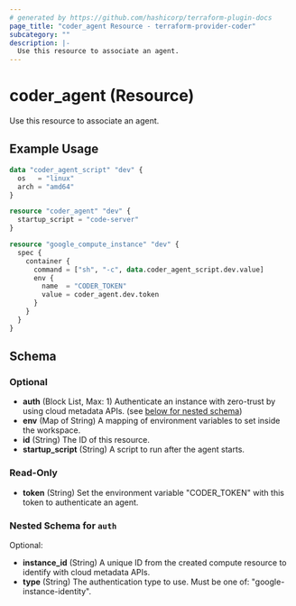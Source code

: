 ```yaml
---
# generated by https://github.com/hashicorp/terraform-plugin-docs
page_title: "coder_agent Resource - terraform-provider-coder"
subcategory: ""
description: |-
  Use this resource to associate an agent.
---
```


# coder_agent (Resource)

Use this resource to associate an agent.

## Example Usage

```terraform
data "coder_agent_script" "dev" {
  os   = "linux"
  arch = "amd64"
}

resource "coder_agent" "dev" {
  startup_script = "code-server"
}

resource "google_compute_instance" "dev" {
  spec {
    container {
      command = ["sh", "-c", data.coder_agent_script.dev.value]
      env {
        name  = "CODER_TOKEN"
        value = coder_agent.dev.token
      }
    }
  }
}
```

<!-- schema generated by tfplugindocs -->
## Schema

### Optional

- **auth** (Block List, Max: 1) Authenticate an instance with zero-trust by using cloud metadata APIs. (see [below for nested schema](#nestedblock--auth))
- **env** (Map of String) A mapping of environment variables to set inside the workspace.
- **id** (String) The ID of this resource.
- **startup_script** (String) A script to run after the agent starts.

### Read-Only

- **token** (String) Set the environment variable "CODER_TOKEN" with this token to authenticate an agent.

<a id="nestedblock--auth"></a>
### Nested Schema for `auth`

Optional:

- **instance_id** (String) A unique ID from the created compute resource to identify with cloud metadata APIs.
- **type** (String) The authentication type to use. Must be one of: "google-instance-identity".


